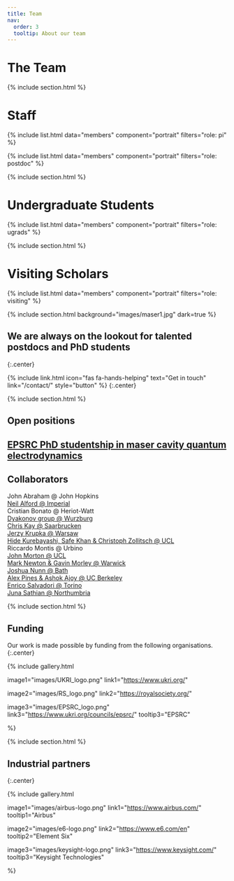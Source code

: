 ```yaml
---
title: Team
nav:
  order: 3
  tooltip: About our team
---
```


# <i class="fas fa-users"></i>The Team

{% include section.html %}

# Staff

{%
  include list.html
  data="members"
  component="portrait"
  filters="role: pi"
%}

{%
  include list.html
  data="members"
  component="portrait"
  filters="role: postdoc"
%}

{% include section.html %}
# Undergraduate Students
{%
  include list.html
  data="members"
  component="portrait"
  filters="role: ugrads"
%}

{% include section.html %}
# Visiting Scholars
{%
  include list.html
  data="members"
  component="portrait"
  filters="role: visiting"
%}


<!--
{%
  include list.html
  data="members"
  component="portrait"
  filters="role: phd"
%}
{%
  include list.html
  data="members"
  component="portrait"
  filters="role: programmer"
%}
{:.center}-->

{% include section.html background="images/maser1.jpg" dark=true %}

## We are always on the lookout for talented postdocs and PhD students
{:.center}

{%
  include link.html
  icon="fas fa-hands-helping"
  text="Get in touch"
  link="/contact/"
  style="button"
%}
{:.center}

{% include section.html %}
## Open positions

## [EPSRC PhD studentship in maser cavity quantum electrodynamics](https://www.jobs.ac.uk/job/CQV232/epsrc-phd-studentship-in-maser-cavity-quantum-electrodynamics)


## Collaborators

John Abraham @ John Hopkins  
[Neil Alford @ Imperial](https://www.imperial.ac.uk/people/n.alford)  
Cristian Bonato @ Heriot-Watt  
[Dyakonov group @ Wurzburg](https://www.physik.uni-wuerzburg.de/ep6/dyakonov-group/)  
[Chris Kay @ Saarbrucken](https://www.uni-saarland.de/lehrstuhl/kay.html)  
[Jerzy Krupka @ Warsaw](http://staff.elka.pw.edu.pl/~jkrupka/eng.html)  
[Hide Kurebayashi, Safe Khan & Christoph Zollitsch @ UCL](https://www.ucl.ac.uk/spintronics/)  
Riccardo Montis @ Urbino   
[John Morton @ UCL](https://www.ucl.ac.uk/quantum-spins/)  
[Mark Newton & Gavin Morley @ Warwick](https://warwick.ac.uk/fac/sci/physics/staff/academic/gmorley/)  
[Joshua Nunn @ Bath](https://researchportal.bath.ac.uk/en/persons/josh-nunn/)  
[Alex Pines & Ashok Ajoy @ UC Berkeley](http://www.cchem.berkeley.edu/aagrp/)  
[Enrico Salvadori @ Torino](https://www.chemistry.unito.it/do/docenti.pl/Alias?enrico.salvadori#tab-profilo)  
[Juna Sathian @ Northumbria](https://www.northumbria.ac.uk/about-us/our-staff/s/juna-sathian/)  


{% include section.html %}
## Funding

Our work is made possible by funding from the following organisations.
{:.center}

{%
  include gallery.html

  image1="images/UKRI_logo.png"
  link1="https://www.ukri.org/"

  image2="images/RS_logo.png"
  link2="https://royalsociety.org/"

  image3="images/EPSRC_logo.png"
  link3="https://www.ukri.org/councils/epsrc/"
  tooltip3="EPSRC"

%}

{% include section.html %}

## Industrial partners

{:.center}

{%
  include gallery.html

  image1="images/airbus-logo.png"
  link1="https://www.airbus.com/"
  tooltip1="Airbus"

  image2="images/e6-logo.png"
  link2="https://www.e6.com/en"
  tooltip2="Element Six"

  image3="images/keysight-logo.png"
  link3="https://www.keysight.com/"
  tooltip3="Keysight Technologies"

%}
